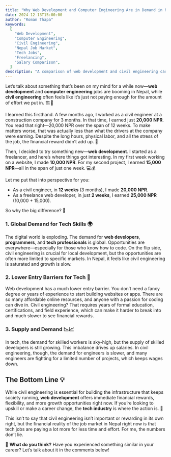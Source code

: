 ```yaml
---
title: "Why Web Development and Computer Engineering Are in Demand in Nepal—And Why Civil Engineering Feels Underpaid 💻📉"
date: 2024-12-13T15:00:00
author: "Roman Thapa"
keywords:
  [
    "Web Development",
    "Computer Engineering",
    "Civil Engineering",
    "Nepal Job Market",
    "Tech Jobs",
    "Freelancing",
    "Salary Comparison",
  ]
description: "A comparison of web development and civil engineering careers in Nepal, examining the pay disparity and why tech jobs are in high demand."
---
```


Let’s talk about something that’s been on my mind for a while now—**web development** and **computer engineering** jobs are booming in Nepal, while **civil engineering** often feels like it’s just not paying enough for the amount of effort we put in. 🏗️💸

I learned this firsthand. A few months ago, I worked as a civil engineer at a construction company for 3 months. In that time, I earned just **20,000 NPR**. You read that right—20,000 NPR over the span of 12 weeks. To make matters worse, that was actually less than what the drivers at the company were earning. Despite the long hours, physical labor, and all the stress of the job, the financial reward didn’t add up. 😤

Then, I decided to try something new—**web development**. I started as a freelancer, and here’s where things got interesting. In my first week working on a website, I made **10,000 NPR**. For my second project, I earned **15,000 NPR**—all in the span of just one week. 💻💰

Let me put that into perspective for you:

- As a civil engineer, in **12 weeks** (3 months), I made **20,000 NPR**.
- As a freelance web developer, in just **2 weeks**, I earned **25,000 NPR** (10,000 + 15,000).

So why the big difference? 🤔

### 1. Global Demand for Tech Skills 🌍

The digital world is exploding. The demand for **web developers**, **programmers**, and **tech professionals** is global. Opportunities are everywhere—especially for those who know how to code. On the flip side, civil engineering is crucial for local development, but the opportunities are often more limited to specific markets. In Nepal, it feels like civil engineering is saturated and growth is slow.

### 2. Lower Entry Barriers for Tech 🔑

Web development has a much lower entry barrier. You don’t need a fancy degree or years of experience to start building websites or apps. There are so many affordable online resources, and anyone with a passion for coding can dive in. Civil engineering? That requires years of formal education, certifications, and field experience, which can make it harder to break into and much slower to see financial rewards.

### 3. Supply and Demand 📉📈

In tech, the demand for skilled workers is sky-high, but the supply of skilled developers is still growing. This imbalance drives up salaries. In civil engineering, though, the demand for engineers is slower, and many engineers are fighting for a limited number of projects, which keeps wages down.

## The Bottom Line 💡

While civil engineering is essential for building the infrastructure that keeps society running, **web development** offers immediate financial rewards, flexibility, and more growth opportunities right now. If you’re looking to upskill or make a career change, the **tech industry** is where the action is. 🚀

This isn’t to say that civil engineering isn’t important or rewarding in its own right, but the financial reality of the job market in Nepal right now is that tech jobs are paying a lot more for less time and effort. For me, the numbers don’t lie.

💬 **What do you think?** Have you experienced something similar in your career? Let’s talk about it in the comments below!
